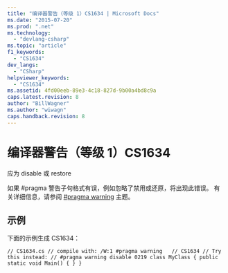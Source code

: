 ```yaml
---
title: "编译器警告（等级 1）CS1634 | Microsoft Docs"
ms.date: "2015-07-20"
ms.prod: ".net"
ms.technology: 
  - "devlang-csharp"
ms.topic: "article"
f1_keywords: 
  - "CS1634"
dev_langs: 
  - "CSharp"
helpviewer_keywords: 
  - "CS1634"
ms.assetid: 4fd00eeb-89e3-4c18-827d-9b00a4bd8c9a
caps.latest.revision: 8
author: "BillWagner"
ms.author: "wiwagn"
caps.handback.revision: 8
---
```

# 编译器警告（等级 1）CS1634
应为 disable 或 restore  
  
 如果 \#pragma 警告子句格式有误，例如忽略了禁用或还原，将出现此错误。 有关详细信息，请参阅 [\#pragma warning](../../csharp/language-reference/preprocessor-directives/preprocessor-pragma-warning.md) 主题。  
  
## 示例  
 下面的示例生成 CS1634：  
  
```  
// CS1634.cs // compile with: /W:1 #pragma warning   // CS1634 // Try this instead: // #pragma warning disable 0219 class MyClass { public static void Main() { } }  
```